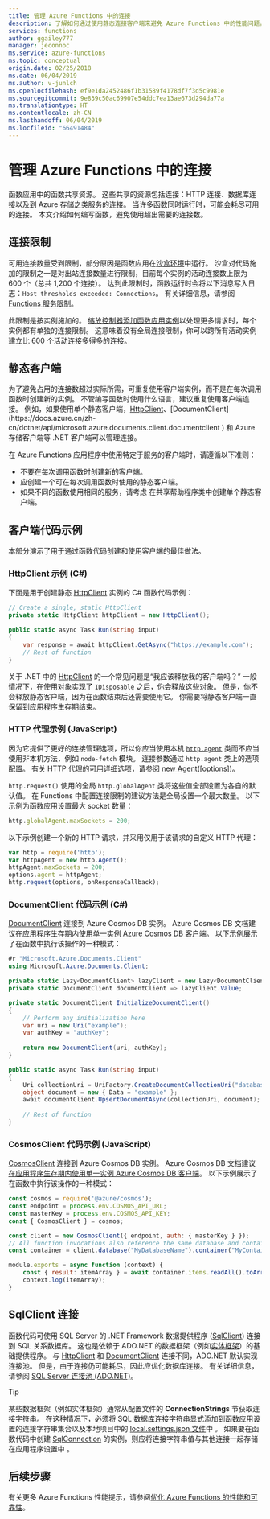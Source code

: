 ```yaml
---
title: 管理 Azure Functions 中的连接
description: 了解如何通过使用静态连接客户端来避免 Azure Functions 中的性能问题。
services: functions
author: ggailey777
manager: jeconnoc
ms.service: azure-functions
ms.topic: conceptual
origin.date: 02/25/2018
ms.date: 06/04/2019
ms.author: v-junlch
ms.openlocfilehash: ef9e1da2452486f1b31589f4178df7f3d5c9981e
ms.sourcegitcommit: 9e839c50ac69907e54ddc7ea13ae673d294da77a
ms.translationtype: HT
ms.contentlocale: zh-CN
ms.lasthandoff: 06/04/2019
ms.locfileid: "66491484"
---
```

# <a name="manage-connections-in-azure-functions"></a>管理 Azure Functions 中的连接

函数应用中的函数共享资源。 这些共享的资源包括连接：HTTP 连接、数据库连接以及到 Azure 存储之类服务的连接。 当许多函数同时运行时，可能会耗尽可用的连接。 本文介绍如何编写函数，避免使用超出需要的连接数。

## <a name="connection-limit"></a>连接限制

可用连接数量受到限制，部分原因是函数应用在[沙盒环境](https://github.com/projectkudu/kudu/wiki/Azure-Web-App-sandbox)中运行。 沙盒对代码施加的限制之一是对出站连接数量进行限制，目前每个实例的活动连接数上限为 600 个（总共 1,200 个连接）。 达到此限制时，函数运行时会将以下消息写入日志：`Host thresholds exceeded: Connections`。 有关详细信息，请参阅 [Functions 服务限制](functions-scale.md#service-limits)。

此限制是按实例施加的。  [缩放控制器添加函数应用实例](functions-scale.md#how-the-consumption-plans-work)以处理更多请求时，每个实例都有单独的连接限制。 这意味着没有全局连接限制，你可以跨所有活动实例建立比 600 个活动连接多得多的连接。

## <a name="static-clients"></a>静态客户端

为了避免占用的连接数超过实际所需，可重复使用客户端实例，而不是在每次调用函数时创建新的实例。 不管编写函数时使用什么语言，建议重复使用客户端连接。 例如，如果使用单个静态客户端，[HttpClient](https://msdn.microsoft.com/library/system.net.http.httpclient(v=vs.110).aspx)、[DocumentClient](https://docs.azure.cn/zh-cn/dotnet/api/microsoft.azure.documents.client.documentclient
) 和 Azure 存储客户端等 .NET 客户端可以管理连接。

在 Azure Functions 应用程序中使用特定于服务的客户端时，请遵循以下准则：

-  不要在每次调用函数时创建新的客户端。
-  应创建一个可在每次调用函数时使用的静态客户端。
- 如果不同的函数使用相同的服务，请考虑  在共享帮助程序类中创建单个静态客户端。

## <a name="client-code-examples"></a>客户端代码示例

本部分演示了用于通过函数代码创建和使用客户端的最佳做法。

### <a name="httpclient-example-c"></a>HttpClient 示例 (C#)

下面是用于创建静态 [HttpClient](https://msdn.microsoft.com/library/system.net.http.httpclient(v=vs.110).aspx) 实例的 C# 函数代码示例：

```cs
// Create a single, static HttpClient
private static HttpClient httpClient = new HttpClient();

public static async Task Run(string input)
{
    var response = await httpClient.GetAsync("https://example.com");
    // Rest of function
}
```

关于 .NET 中的 [HttpClient](https://msdn.microsoft.com/library/system.net.http.httpclient(v=vs.110).aspx) 的一个常见问题是“我应该释放我的客户端吗？” 一般情况下，在使用对象实现了 `IDisposable` 之后，你会释放这些对象。 但是，你不会释放静态客户端，因为在函数结束后还需要使用它。 你需要将静态客户端一直保留到应用程序生存期结束。

### <a name="http-agent-examples-javascript"></a>HTTP 代理示例 (JavaScript)

因为它提供了更好的连接管理选项，所以你应当使用本机 [`http.agent`](https://nodejs.org/dist/latest-v6.x/docs/api/http.html#http_class_http_agent) 类而不应当使用非本机方法，例如 `node-fetch` 模块。 连接参数通过 `http.agent` 类上的选项配置。 有关 HTTP 代理的可用详细选项，请参阅 [new Agent(\[options\])](https://nodejs.org/dist/latest-v6.x/docs/api/http.html#http_new_agent_options)。

`http.request()` 使用的全局 `http.globalAgent` 类将这些值全部设置为各自的默认值。 在 Functions 中配置连接限制的建议方法是全局设置一个最大数量。 以下示例为函数应用设置最大 socket 数量：

```js
http.globalAgent.maxSockets = 200;
```

 以下示例创建一个新的 HTTP 请求，并采用仅用于该请求的自定义 HTTP 代理：

```js
var http = require('http');
var httpAgent = new http.Agent();
httpAgent.maxSockets = 200;
options.agent = httpAgent;
http.request(options, onResponseCallback);
```

### <a name="documentclient-code-example-c"></a>DocumentClient 代码示例 (C#)

[DocumentClient](https://docs.azure.cn/zh-cn/dotnet/api/microsoft.azure.documents.client.documentclient
) 连接到 Azure Cosmos DB 实例。 Azure Cosmos DB 文档建议[在应用程序生存期内使用单一实例 Azure Cosmos DB 客户端](/cosmos-db/performance-tips#sdk-usage)。 以下示例展示了在函数中执行该操作的一种模式：

```cs
#r "Microsoft.Azure.Documents.Client"
using Microsoft.Azure.Documents.Client;

private static Lazy<DocumentClient> lazyClient = new Lazy<DocumentClient>(InitializeDocumentClient);
private static DocumentClient documentClient => lazyClient.Value;

private static DocumentClient InitializeDocumentClient()
{
    // Perform any initialization here
    var uri = new Uri("example");
    var authKey = "authKey";
    
    return new DocumentClient(uri, authKey);
}

public static async Task Run(string input)
{
    Uri collectionUri = UriFactory.CreateDocumentCollectionUri("database", "collection");
    object document = new { Data = "example" };
    await documentClient.UpsertDocumentAsync(collectionUri, document);
    
    // Rest of function
}
```

### <a name="cosmosclient-code-example-javascript"></a>CosmosClient 代码示例 (JavaScript)
[CosmosClient](https://docs.microsoft.com/javascript/api/@azure/cosmos/cosmosclient) 连接到 Azure Cosmos DB 实例。 Azure Cosmos DB 文档建议[在应用程序生存期内使用单一实例 Azure Cosmos DB 客户端](../cosmos-db/performance-tips.md#sdk-usage)。 以下示例展示了在函数中执行该操作的一种模式：

```javascript
const cosmos = require('@azure/cosmos');
const endpoint = process.env.COSMOS_API_URL;
const masterKey = process.env.COSMOS_API_KEY;
const { CosmosClient } = cosmos;

const client = new CosmosClient({ endpoint, auth: { masterKey } });
// All function invocations also reference the same database and container.
const container = client.database("MyDatabaseName").container("MyContainerName");

module.exports = async function (context) {
    const { result: itemArray } = await container.items.readAll().toArray();
    context.log(itemArray);
}
```

## <a name="sqlclient-connections"></a>SqlClient 连接

函数代码可使用 SQL Server 的 .NET Framework 数据提供程序 ([SqlClient](https://msdn.microsoft.com/library/system.data.sqlclient(v=vs.110).aspx)) 连接到 SQL 关系数据库。 这也是依赖于 ADO.NET 的数据框架（例如[实体框架](https://msdn.microsoft.com/library/aa937723(v=vs.113).aspx)）的基础提供程序。 与 [HttpClient](https://msdn.microsoft.com/library/system.net.http.httpclient(v=vs.110).aspx) 和 [DocumentClient](https://docs.azure.cn/zh-cn/dotnet/api/microsoft.azure.documents.client.documentclient
) 连接不同，ADO.NET 默认实现连接池。 但是，由于连接仍可能耗尽，因此应优化数据库连接。 有关详细信息，请参阅 [SQL Server 连接池 (ADO.NET)](https://docs.microsoft.com/dotnet/framework/data/adonet/sql-server-connection-pooling)。

> [!TIP]
> 某些数据框架（例如实体框架）通常从配置文件的 **ConnectionStrings** 节获取连接字符串。 在这种情况下，必须将 SQL 数据库连接字符串显式添加到函数应用设置的连接字符串集合以及本地项目中的 [local.settings.json 文件](functions-run-local.md#local-settings-file)中  。 如果要在函数代码中创建 [SqlConnection](https://msdn.microsoft.com/library/system.data.sqlclient.sqlconnection(v=vs.110).aspx) 的实例，则应将连接字符串值与其他连接一起存储在应用程序设置中  。

## <a name="next-steps"></a>后续步骤
有关更多 Azure Functions 性能提示，请参阅[优化 Azure Functions 的性能和可靠性](functions-best-practices.md)。

<!-- Update_Description: wording update -->
